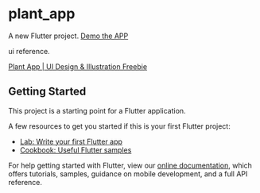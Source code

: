 # plant_app

A new Flutter project.
[Demo the APP](https://khoir-roni.github.io/plant_app/)

ui reference.

[Plant App | UI Design & Illustration Freebie](https://dribbble.com/shots/14396183-Plant-App-UI-Design-Illustration-Freebie)

## Getting Started

This project is a starting point for a Flutter application.

A few resources to get you started if this is your first Flutter project:

- [Lab: Write your first Flutter app](https://flutter.dev/docs/get-started/codelab)
- [Cookbook: Useful Flutter samples](https://flutter.dev/docs/cookbook)

For help getting started with Flutter, view our
[online documentation](https://flutter.dev/docs), which offers tutorials,
samples, guidance on mobile development, and a full API reference.
